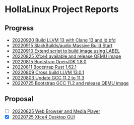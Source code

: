 # HollaLinux Project Reports


## Progress
- [20220920 Build LLVM 13 with Clang 13 and ld.bfd](/reports/progress-20220920.md)
- [20220915 SlackBuilds/audio Massive Build Start](/reports/progress-20220915.md)
- [20220910 Extend script to build image using LABEL](/reports/progress-20220910.md)
- [20220825 Xfce4 available and release QEMU image](/reports/progress-20220825.md)
- [20220815 Bootstrap OpenJDK 1.8.0](/reports/progress-20220815.md)
- [20220811 Bootstrap Rust 1.62.1](/reports/progress-20220811.md)
- [20220809 Cross build LLVM 13.0.1](/reports/progress-20220809.md)
- [20220803 Update GCC 11.2 to 11.3](/reports/progress-20220803.md)
- [20220725 Bootstrap GCC 11.2 and release QEMU image](/reports/progress-20220725.md)


## Proposal

- [ ] [20220825 Web Browser and Media Player](/reports/proposal-20220825.md)
- [x] [20220725 Xfce4 Desktop GUI](/reports/proposal-20220725.md)
